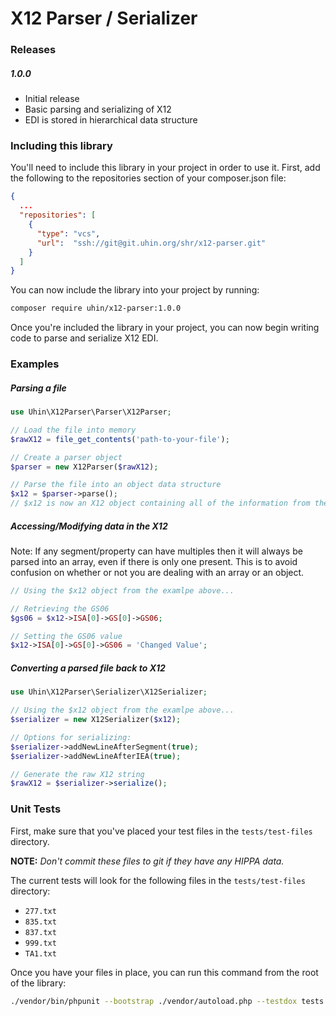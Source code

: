 # X12 Parser / Serializer

### Releases

##### 1.0.0
- Initial release
- Basic parsing and serializing of X12
- EDI is stored in hierarchical data structure


### Including this library

You'll need to include this library in your project in order to use it. First, add the following to the repositories section of your composer.json file:
```json
{
  ...
  "repositories": [
    {
      "type": "vcs",
      "url":  "ssh://git@git.uhin.org/shr/x12-parser.git"
    }
  ]
}
```

You can now include the library into your project by running:

```bash
composer require uhin/x12-parser:1.0.0
```

Once you're included the library in your project, you can now begin writing code to parse and serialize X12 EDI.


### Examples

##### Parsing a file
```php
use Uhin\X12Parser\Parser\X12Parser;

// Load the file into memory
$rawX12 = file_get_contents('path-to-your-file');

// Create a parser object
$parser = new X12Parser($rawX12);

// Parse the file into an object data structure
$x12 = $parser->parse();
// $x12 is now an X12 object containing all of the information from the X12 file
```

##### Accessing/Modifying data in the X12
Note: If any segment/property can have multiples then it will always be parsed into an array, even if there is only one present. This is to avoid confusion on whether or not you are dealing with an array or an object.
```php
// Using the $x12 object from the examlpe above...

// Retrieving the GS06
$gs06 = $x12->ISA[0]->GS[0]->GS06;

// Setting the GS06 value
$x12->ISA[0]->GS[0]->GS06 = 'Changed Value';
```

##### Converting a parsed file back to X12
```php
use Uhin\X12Parser\Serializer\X12Serializer;

// Using the $x12 object from the examlpe above...
$serializer = new X12Serializer($x12);

// Options for serializing:
$serializer->addNewLineAfterSegment(true);
$serializer->addNewLineAfterIEA(true);

// Generate the raw X12 string
$rawX12 = $serializer->serialize();
```


### Unit Tests

First, make sure that you've placed your test files in the `tests/test-files` directory.

__NOTE:__ _Don't commit these files to git if they have any HIPPA data._ 

The current tests will look for the following files in the `tests/test-files` directory:
- `277.txt`
- `835.txt`
- `837.txt`
- `999.txt`
- `TA1.txt`

Once you have your files in place, you can run this command from the root of the library:

```bash
./vendor/bin/phpunit --bootstrap ./vendor/autoload.php --testdox tests
```